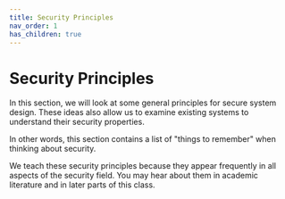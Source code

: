 ```yaml
---
title: Security Principles
nav_order: 1
has_children: true
---
```


# Security Principles

In this section, we will look at some general principles for secure system
design. These ideas also allow us to examine existing systems to understand
their security properties.

In other words, this section contains a list of "things to remember" when
thinking about security.

We teach these security principles because they appear frequently in all aspects
of the security field. You may hear about them in academic literature and in
later parts of this class.
